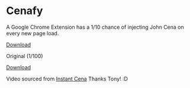 # Cenafy

A Google Chrome Extension has a 1/10 chance of injecting John Cena on every new page load.

[Download](https://chrome.google.com/webstore/detail/cdilnjpehcjhengliidigkaoklikdkbb/)



Original (1/100)

[Download](https://chrome.google.com/webstore/detail/cenafy/ndchmakhfaakbkhnkdgambadneloplnn/)

Video sourced from [Instant Cena](http://instantcena.com) Thanks Tony! :D
